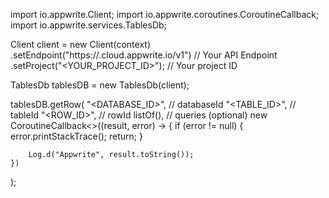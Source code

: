 import io.appwrite.Client;
import io.appwrite.coroutines.CoroutineCallback;
import io.appwrite.services.TablesDb;

Client client = new Client(context)
    .setEndpoint("https://<REGION>.cloud.appwrite.io/v1") // Your API Endpoint
    .setProject("<YOUR_PROJECT_ID>"); // Your project ID

TablesDb tablesDB = new TablesDb(client);

tablesDB.getRow(
    "<DATABASE_ID>", // databaseId 
    "<TABLE_ID>", // tableId 
    "<ROW_ID>", // rowId 
    listOf(), // queries (optional)
    new CoroutineCallback<>((result, error) -> {
        if (error != null) {
            error.printStackTrace();
            return;
        }

        Log.d("Appwrite", result.toString());
    })
);

